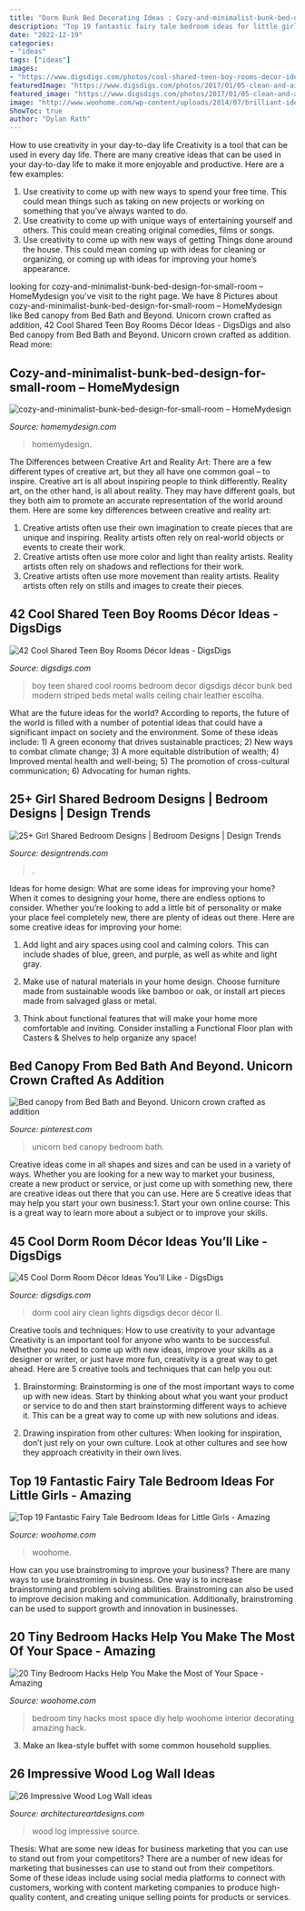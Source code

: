 ```yaml
---
title: "Dorm Bunk Bed Decorating Ideas : Cozy-and-minimalist-bunk-bed-design-for-small-room – Homemydesign"
description: "Top 19 fantastic fairy tale bedroom ideas for little girls"
date: "2022-12-19"
categories:
- "ideas"
tags: ["ideas"]
images:
- "https://www.digsdigs.com/photos/cool-shared-teen-boy-rooms-decor-ideas-1.jpg"
featuredImage: "https://www.digsdigs.com/photos/2017/01/05-clean-and-airy-white-dorm-room-design-with-lights.jpg"
featured_image: "https://www.digsdigs.com/photos/2017/01/05-clean-and-airy-white-dorm-room-design-with-lights.jpg"
image: "http://www.woohome.com/wp-content/uploads/2014/07/brilliant-ideas-for-tiny-bedroom-12.jpg"
ShowToc: true
author: "Dylan Rath"
---
```



How to use creativity in your day-to-day life
Creativity is a tool that can be used in every day life. There are many creative ideas that can be used in your day-to-day life to make it more enjoyable and productive. Here are a few examples: 
1. Use creativity to come up with new ways to spend your free time. This could mean things such as taking on new projects or working on something that you’ve always wanted to do. 
2. Use creativity to come up with unique ways of entertaining yourself and others. This could mean creating original comedies, films or songs. 
3. Use creativity to come up with new ways of getting Things done around the house. This could mean coming up with ideas for cleaning or organizing, or coming up with ideas for improving your home’s appearance.

	

		
looking for cozy-and-minimalist-bunk-bed-design-for-small-room – HomeMydesign you've visit to the right page. We have 8 Pictures about cozy-and-minimalist-bunk-bed-design-for-small-room – HomeMydesign like Bed canopy from Bed Bath and Beyond. Unicorn crown crafted as addition, 42 Cool Shared Teen Boy Rooms Décor Ideas - DigsDigs and also Bed canopy from Bed Bath and Beyond. Unicorn crown crafted as addition. Read more:
		
    
## Cozy-and-minimalist-bunk-bed-design-for-small-room – HomeMydesign

<img loading=lazy src="https://homemydesign.com/wp-content/uploads/2020/01/cozy-and-minimalist-bunk-bed-design-for-small-room.jpg" onerror="this.onerror=null;this.src='https://tse4.mm.bing.net/th?id=OIP.YaBJuJYqiEGeGiy9UlRmNwHaLM&amp;pid=15.1';" alt="cozy-and-minimalist-bunk-bed-design-for-small-room – HomeMydesign">

_Source: homemydesign.com_

>homemydesign. 

	

The Differences between Creative Art and Reality Art: There are a few different types of creative art, but they all have one common goal – to inspire.
Creative art is all about inspiring people to think differently. Reality art, on the other hand, is all about reality. They may have different goals, but they both aim to promote an accurate representation of the world around them. Here are some key differences between creative and reality art: 
1) Creative artists often use their own imagination to create pieces that are unique and inspiring. Reality artists often rely on real-world objects or events to create their work. 
2) Creative artists often use more color and light than reality artists. Reality artists often rely on shadows and reflections for their work. 
3) Creative artists often use more movement than reality artists. Reality artists often rely on stills and images to create their pieces.

    
## 42 Cool Shared Teen Boy Rooms Décor Ideas - DigsDigs

<img loading=lazy src="https://www.digsdigs.com/photos/cool-shared-teen-boy-rooms-decor-ideas-1.jpg" onerror="this.onerror=null;this.src='https://tse3.mm.bing.net/th?id=OIP.tBFWMzvjAI4siFnX_akvFQAAAA&amp;pid=15.1';" alt="42 Cool Shared Teen Boy Rooms Décor Ideas - DigsDigs">

_Source: digsdigs.com_

>boy teen shared cool rooms bedroom decor digsdigs décor bunk bed modern striped beds metal walls ceiling chair leather escolha. 

	

What are the future ideas for the world?
According to reports, the future of the world is filled with a number of potential ideas that could have a significant impact on society and the environment. Some of these ideas include: 1) A green economy that drives sustainable practices; 2) New ways to combat climate change; 3) A more equitable distribution of wealth; 4) Improved mental health and well-being; 5) The promotion of cross-cultural communication; 6) Advocating for human rights.

    
## 25+ Girl Shared Bedroom Designs | Bedroom Designs | Design Trends

<img loading=lazy src="https://images.designtrends.com/wp-content/uploads/2016/03/19050124/Traditional-Girl-Shared-Bedroom-Designs.jpg" onerror="this.onerror=null;this.src='https://tse2.mm.bing.net/th?id=OIP.X6WHPRoflnULB6IuXR5v9wHaJ4&amp;pid=15.1';" alt="25+ Girl Shared Bedroom Designs | Bedroom Designs | Design Trends">

_Source: designtrends.com_

>. 

	

Ideas for home design: What are some ideas for improving your home?
When it comes to designing your home, there are endless options to consider. Whether you’re looking to add a little bit of personality or make your place feel completely new, there are plenty of ideas out there. Here are some creative ideas for improving your home: 
1. Add light and airy spaces using cool and calming colors. This can include shades of blue, green, and purple, as well as white and light gray.

2. Make use of natural materials in your home design. Choose furniture made from sustainable woods like bamboo or oak, or install art pieces made from salvaged glass or metal.

3. Think about functional features that will make your home more comfortable and inviting. Consider installing a Functional Floor plan with Casters & Shelves to help organize any space! 


    
## Bed Canopy From Bed Bath And Beyond. Unicorn Crown Crafted As Addition

<img loading=lazy src="https://i.pinimg.com/736x/84/e9/4b/84e94b6b722461250770e2e7b3506ae4.jpg?b=t" onerror="this.onerror=null;this.src='https://tse4.mm.bing.net/th?id=OIP.9EDd4AsZcG5vtCPBavrfBAHaJ3&amp;pid=15.1';" alt="Bed canopy from Bed Bath and Beyond. Unicorn crown crafted as addition">

_Source: pinterest.com_

>unicorn bed canopy bedroom bath. 

	

Creative ideas come in all shapes and sizes and can be used in a variety of ways. Whether you are looking for a new way to market your business, create a new product or service, or just come up with something new, there are creative ideas out there that you can use. Here are 5 creative ideas that may help you start your own business:1. Start your own online course: This is a great way to learn more about a subject or to improve your skills.

    
## 45 Cool Dorm Room Décor Ideas You’ll Like - DigsDigs

<img loading=lazy src="https://www.digsdigs.com/photos/2017/01/05-clean-and-airy-white-dorm-room-design-with-lights.jpg" onerror="this.onerror=null;this.src='https://tse4.mm.bing.net/th?id=OIP.5CWTDEMXvCq1ddG848MfRAHaJ4&amp;pid=15.1';" alt="45 Cool Dorm Room Décor Ideas You’ll Like - DigsDigs">

_Source: digsdigs.com_

>dorm cool airy clean lights digsdigs decor décor ll. 

	

Creative tools and techniques: How to use creativity to your advantage
Creativity is an important tool for anyone who wants to be successful. Whether you need to come up with new ideas, improve your skills as a designer or writer, or just have more fun, creativity is a great way to get ahead. Here are 5 creative tools and techniques that can help you out:
1. Brainstorming: Brainstorming is one of the most important ways to come up with new ideas. Start by thinking about what you want your product or service to do and then start brainstorming different ways to achieve it. This can be a great way to come up with new solutions and ideas.

2. Drawing inspiration from other cultures: When looking for inspiration, don’t just rely on your own culture. Look at other cultures and see how they approach creativity in their own lives.

    
## Top 19 Fantastic Fairy Tale Bedroom Ideas For Little Girls - Amazing

<img loading=lazy src="https://www.woohome.com/wp-content/uploads/2015/03/fairy-tale-girl-bedroom-woohome-13.jpg" onerror="this.onerror=null;this.src='https://tse4.mm.bing.net/th?id=OIP.0YyhcW743F439Dd6CdRKhQHaJ4&amp;pid=15.1';" alt="Top 19 Fantastic Fairy Tale Bedroom Ideas for Little Girls - Amazing">

_Source: woohome.com_

>woohome. 

	

How can you use brainstroming to improve your business?
There are many ways to use brainstroming in business. One way is to increase brainstorming and problem solving abilities. Brainstroming can also be used to improve decision making and communication. Additionally, brainstroming can be used to support growth and innovation in businesses.

    
## 20 Tiny Bedroom Hacks Help You Make The Most Of Your Space - Amazing

<img loading=lazy src="http://www.woohome.com/wp-content/uploads/2014/07/brilliant-ideas-for-tiny-bedroom-12.jpg" onerror="this.onerror=null;this.src='https://tse1.mm.bing.net/th?id=OIP.cR0Wq8HXMfwVjLqqaKh43QHaLH&amp;pid=15.1';" alt="20 Tiny Bedroom Hacks Help You Make the Most of Your Space - Amazing">

_Source: woohome.com_

>bedroom tiny hacks most space diy help woohome interior decorating amazing hack. 

	

3. Make an Ikea-style buffet with some common household supplies.

    
## 26 Impressive Wood Log Wall Ideas

<img loading=lazy src="http://www.architectureartdesigns.com/wp-content/uploads/2013/09/1418-630x811.jpg" onerror="this.onerror=null;this.src='https://tse2.mm.bing.net/th?id=OIP.yOo2voJ0_RSIMxtLSsdEMwHaJi&amp;pid=15.1';" alt="26 Impressive Wood Log Wall ideas">

_Source: architectureartdesigns.com_

>wood log impressive source. 

	

Thesis: What are some new ideas for business marketing that you can use to stand out from your competitors?
There are a number of new ideas for marketing that businesses can use to stand out from their competitors. Some of these ideas include using social media platforms to connect with customers, working with content marketing companies to produce high-quality content, and creating unique selling points for products or services.


